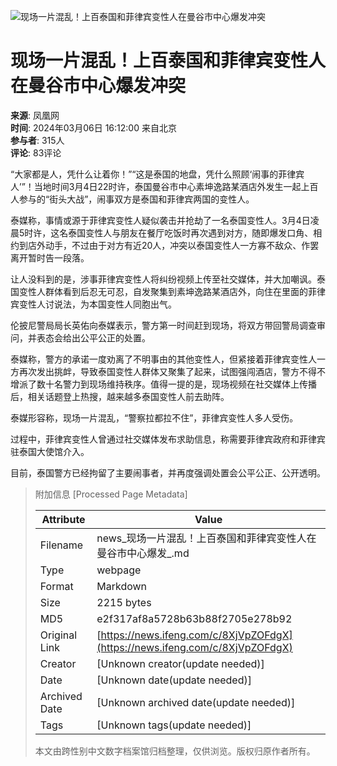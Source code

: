 ![现场一片混乱！上百泰国和菲律宾变性人在曼谷市中心爆发冲突](//x0.ifengimg.com/ucms/2019_38/AC5B8A2AE18AB61C7067AFFDBBCD12D16295DDA2_w121_h75.jpg)

# 现场一片混乱！上百泰国和菲律宾变性人在曼谷市中心爆发冲突

**来源**: 凤凰网  
**时间**: 2024年03月06日 16:12:00 来自北京  
**参与者**: 315人  
**评论**: 83评论  

“大家都是人，凭什么让着你！”“这是泰国的地盘，凭什么照顾‘闹事的菲律宾人’”！当地时间3月4日22时许，泰国曼谷市中心素坤逸路某酒店外发生一起上百人参与的“街头大战”，闹事双方是泰国和菲律宾两国的变性人。

泰媒称，事情或源于菲律宾变性人疑似袭击并抢劫了一名泰国变性人。3月4日凌晨5时许，这名泰国变性人与朋友在餐厅吃饭时再次遇到对方，随即爆发口角、相约到店外动手，不过由于对方有近20人，冲突以泰国变性人一方寡不敌众、作罢离开暂时告一段落。

让人没料到的是，涉事菲律宾变性人将纠纷视频上传至社交媒体，并大加嘲讽。泰国变性人群体看到后忍无可忍，自发聚集到素坤逸路某酒店外，向住在里面的菲律宾变性人讨说法，为本国变性人同胞出气。

伦披尼警局局长英佑向泰媒表示，警方第一时间赶到现场，将双方带回警局调查审问，并表态会给出公平公正的处置。

泰媒称，警方的承诺一度劝离了不明事由的其他变性人，但紧接着菲律宾变性人一方再次发出挑衅，导致泰国变性人群体又聚集了起来，试图强闯酒店，警方不得不增派了数十名警力到现场维持秩序。值得一提的是，现场视频在社交媒体上传播后，相关话题登上热搜，越来越多泰国变性人前去助阵。

泰媒形容称，现场一片混乱，“警察拉都拉不住”，菲律宾变性人多人受伤。

过程中，菲律宾变性人曾通过社交媒体发布求助信息，称需要菲律宾政府和菲律宾驻泰国大使馆介入。

目前，泰国警方已经拘留了主要闹事者，并再度强调处置会公平公正、公开透明。

> 附加信息 [Processed Page Metadata]
>
> | Attribute       | Value                                  |
> |-----------------|----------------------------------------|
> | Filename        | news_现场一片混乱！上百泰国和菲律宾变性人在曼谷市中心爆发_.md                             |
> | Type            | webpage                                 |
> | Format          | Markdown                               |
> | Size            | 2215 bytes                           |
> | MD5             | e2f317af8a5728b63b88f2705e278b92                                  |
> | Original Link   | [https://news.ifeng.com/c/8XjVpZOFdgX](https://news.ifeng.com/c/8XjVpZOFdgX)                         |
> | Creator         | [Unknown creator(update needed)]                              |
> | Date            | [Unknown date(update needed)]                                 |
> | Archived Date   | [Unknown archived date(update needed)]                             |
> | Tags            | [Unknown tags(update needed)]                                 |
>
> 本文由跨性别中文数字档案馆归档整理，仅供浏览。版权归原作者所有。
>